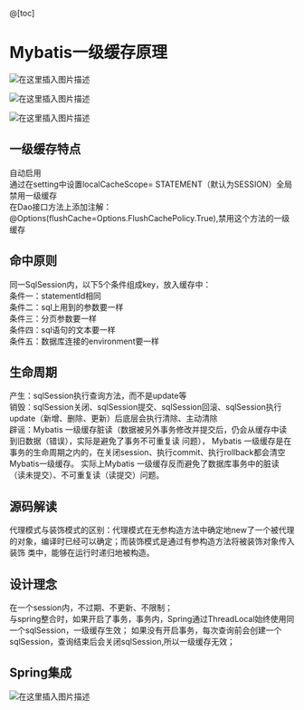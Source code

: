@[toc]
# Mybatis一级缓存原理
![在这里插入图片描述](https://img-blog.csdnimg.cn/direct/95f948d0d7d44b0cab1eddcf26ab825e.png)

![在这里插入图片描述](https://img-blog.csdnimg.cn/direct/8fc7d848db41451ab568730b1ea95615.png)

![在这里插入图片描述](https://img-blog.csdnimg.cn/direct/9cb4809b35fc49f79ffc7b6ba18df72a.png)


## 一级缓存特点  
自动启用  
通过在setting中设置localCacheScope= STATEMENT（默认为SESSION）全局禁用一级缓存  
在Dao接口方法上添加注解：@Options(flushCache=Options.FlushCachePolicy.True),禁用这个方法的一级缓存  

## 命中原则
同一SqlSession内，以下5个条件组成key，放入缓存中：  
条件一：statementId相同  
条件二：sql上用到的参数要一样  
条件三：分页参数要一样  
条件四：sql语句的文本要一样  
条件五：数据库连接的environment要一样  
## 生命周期
产生：sqlSession执行查询方法，而不是update等  
销毁：sqlSession关闭、sqlSession提交、sqlSession回滚、sqlSession执行update（新增、删除、更新）后底层会执行清除、主动清除  
辟谣：Mybatis 一级缓存脏读（数据被另外事务修改并提交后，仍会从缓存中读到旧数据（错误），实际是避免了事务不可重复读  问题）， Mybatis 一级缓存是在事务的生命周期之内的，在关闭session、执行commit、执行rollback都会清空Mybatis一级缓存。 实际上Mybatis 一级缓存反而避免了数据库事务中的脏读（读未提交）、不可重复读（读提交）问题。  
## 源码解读
代理模式与装饰模式的区别：代理模式在无参构造方法中确定地new了一个被代理的对象，编译时已经可以确定；而装饰模式是通过有参构造方法将被装饰对象传入装饰 类中，能够在运行时递归地被构造。  
## 设计理念
在一个session内，不过期、不更新、不限制；  
与spring整合时，如果开启了事务，事务内，Spring通过ThreadLocal始终使用同一个sqlSession，一级缓存生效； 如果没有开启事务，每次查询前会创建一个sqlSession，查询结束后会关闭sqlSession,所以一级缓存无效；   
## Spring集成
![在这里插入图片描述](https://img-blog.csdnimg.cn/direct/22faa71e46044619bdab5483d9082021.png)


